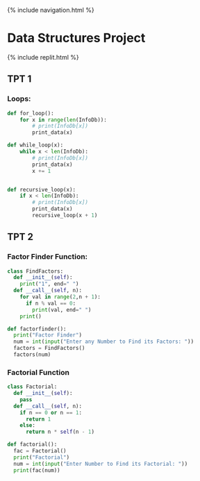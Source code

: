 {% include navigation.html %}

# Data Structures Project

{% include replit.html %}

## TPT 1

### Loops:

```python
def for_loop():
    for x in range(len(InfoDb)):
        # print(InfoDb[x])
        print_data(x)

def while_loop(x):
    while x < len(InfoDb):
        # print(InfoDb[x])
        print_data(x)
        x += 1


def recursive_loop(x):
    if x < len(InfoDb):
        # print(InfoDb[x])
        print_data(x)
        recursive_loop(x + 1)
```

## TPT 2

### Factor Finder Function:

```python
class FindFactors:
  def __init__(self):
    print("1", end=" ")
  def __call__(self, n):
    for val in range(2,n + 1):
      if n % val == 0:
        print(val, end=" ")
    print()

def factorfinder():
  print("Factor Finder")
  num = int(input("Enter any Number to Find its Factors: "))
  factors = FindFactors()
  factors(num)
```

### Factorial Function

```python
class Factorial:
  def __init__(self):
    pass
  def __call__(self, n):
    if n == 0 or n == 1:
      return 1
    else:
      return n * self(n - 1)

def factorial():
  fac = Factorial()
  print("Factorial")
  num = int(input("Enter Number to Find its Factorial: "))
  print(fac(num))
```
